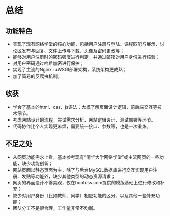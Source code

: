 # 总结

## 功能特色

+ 实现了现有网络学堂的核心功能，包括用户注册与登陆、课程匹配与展示、讨论区发布与回复、文件上传与下载、头像及密码更改等；
+ 能够对用户注册时的密码强度进行判定，并通过邮箱对用户身份进行核验；
+ 对用户密码通过哈希加密进行保护；
+ 实现了主流的Nginx+uWSGI部署架构，系统架构更成熟；
+ 加了简易的反爬虫机制。

## 收获

+ 学会了基本的html、css、js语法；大概了解页面设计逻辑，前后端交互等技术细节。
+ 考虑网站设计的流程，尝试需求分析、网站逻辑设计、测试部署等环节。
+ 代码协作比个人实现更麻烦，需要统一接口、参数等，也是一次锻炼。

## 不足之处

+ 从网页功能需求上看，基本参考现有“清华大学网络学堂”或主流网页的一些功能，缺少功能创新；
+ 网站页面以静态页面为主，除了与后台MySQL数据库进行交互实现用户注册、发贴等功能外，缺少其他类型的动态资源请求；
+ 网页的界面设计不够美观，仅在bootcss.com提供的模版基础上进行修改和补充；
+ 缺少对用户身份（比如教师、同学）相应功能的区分、以及其他一些补充功能；
+ 团队分工不是很合理，工作量非常不均衡。


